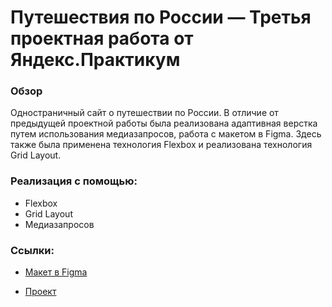 # Путешествия по России — Третья проектная работа от Яндекс.Практикум

### Обзор

Одностраничный сайт о путешествии по России. В отличие от предыдущей проектной работы была реализована адаптивная верстка путем использования медиазапросов, работа с макетом в Figma.
Здесь также была применена технология Flexbox и реализована технология Grid Layout.

### Реализация с помощью:

* Flexbox
* Grid Layout
* Медиазапросов

### Ссылки:

* [Макет в Figma](https://www.figma.com/file/5S2WSbEFL6awjVWJ0NWL8Q/Sprint-3_-Russia-_-desktop-mobile?node-id=28503%3A0)

* [Проект](https://isawthesea.github.io/russian-travel/)
